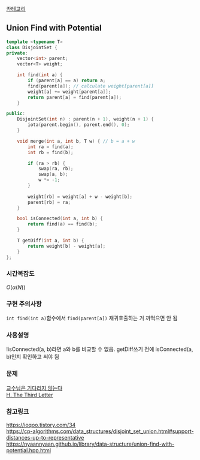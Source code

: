 [카테고리](/README.md)
## Union Find with Potential
```cpp
template <typename T>
class DisjointSet {
private:
    vector<int> parent;
    vector<T> weight;

    int find(int a) {
        if (parent[a] == a) return a;
        find(parent[a]); // calculate weight[parent[a]]
        weight[a] += weight[parent[a]];
        return parent[a] = find(parent[a]);
    }

public:
    DisjointSet(int n) : parent(n + 1), weight(n + 1) {
        iota(parent.begin(), parent.end(), 0);
    }

    void merge(int a, int b, T w) { // b = a + w
        int ra = find(a);
        int rb = find(b);

        if (ra > rb) {
            swap(ra, rb);
            swap(a, b);
            w *= -1;
        }
        
        weight[rb] = weight[a] + w - weight[b];
        parent[rb] = ra;
    }

    bool isConnected(int a, int b) {
        return find(a) == find(b);
    }

    T getDiff(int a, int b) {
        return weight[b] - weight[a];
    }
};
```
### 시간복잡도
$O(\alpha(N))$   

### 구현 주의사항
`int find(int a)`함수에서 `find(parent[a])` 재귀호출하는 거 까먹으면 안 됨   


### 사용설명
!isConnected(a, b)라면 a와 b를 비교할 수 없음.
getDiff쓰기 전에 isConnected(a, b)인지 확인하고 써야 됨


### 문제
[교수님은 기다리지 않는다](https://www.acmicpc.net/problem/3830)   
[H. The Third Letter](https://codeforces.com/gym/552209/problem/H)   

### 참고링크
https://ioqoo.tistory.com/34   
https://cp-algorithms.com/data_structures/disjoint_set_union.html#support-distances-up-to-representative   
https://nyaannyaan.github.io/library/data-structure/union-find-with-potential.hpp.html   